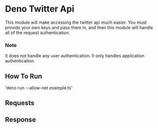 # Deno Twitter Api

This module will make accessing the twitter api much easier. You must provide your
own keys and pass them in, and then this module will handle all of the request 
authentication. 

### Note
It does not handle any user authentication. It only handles application authentication.

## How To Run
'deno run --allow-net example.ts'

## Requests

## Response

